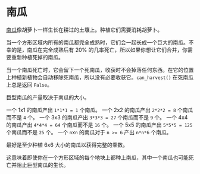 # 南瓜
[南瓜](objects/pumpkin)像胡萝卜一样生长在耕过的土壤上。种植它们需要消耗胡萝卜。

当一个方形区域内所有的南瓜都完全成熟时，它们会一起长成一个巨大的南瓜。不幸的是，南瓜在完全成熟后有 20% 的几率死亡，所以如果你想让它们合并，你需要重新种植死掉的南瓜。

当一个南瓜死亡时，它会留下一个死南瓜，收获时不会掉落任何东西。在它的位置上种植新植物会自动移除死南瓜，所以没有必要收获它。`can_harvest()` 在死南瓜上总是返回 `False`。

巨型南瓜的产量取决于南瓜的大小。

一个 1x1 的南瓜产出 `1*1*1 = 1` 个南瓜。
一个 2x2 的南瓜产出 `2*2*2 = 8` 个南瓜而不是 `4` 个。
一个 3x3 的南瓜产出 `3*3*3 = 27` 个南瓜而不是 `9` 个。
一个 4x4 的南瓜产出 `4*4*4 = 64` 个南瓜而不是 `16` 个。
一个 5x5 的南瓜产出 `5*5*5 = 125` 个南瓜而不是 `25` 个。
一个 `n`x`n` 的南瓜对于 `n >= 6` 产出 `n*n*6` 个南瓜。

最好是至少种植 6x6 大小的南瓜以获得完整的乘数。

这意味着即使你在一个方形区域的每个地块上都种上南瓜，其中一个南瓜也可能死亡并阻止巨型南瓜的生长。